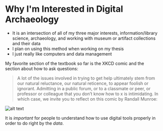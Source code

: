 # Why I'm Interested in Digital Archaeology

- It is an intersection of all of my three major interests, information/library science, archaeology, and working with museum or artifact collections and their data
- I plan on using this method when working on my thesis
- I just really like computers and data management

My favorite section of the textbook so far is the XKCD comic and the section about how to ask questions:

>A lot of the issues involved in trying to get help ultimately stem from our natural reluctance, our natural reticence, to appear foolish or ignorant. Admitting in a public forum, or to a classmate or peer, or professor or colleague that you don’t know how to x is intimidating. In which case, we invite you to reflect on this comic by Randall Munroe:

![alt text](https://o-date.github.io/draft/book/images/ten_thousand.png)

It is _important_ for people to understand how to use digital tools properly in order to do right by the *data*.
